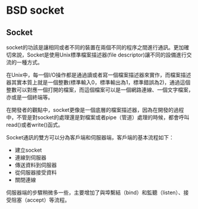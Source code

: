 # BSD socket

## Socket

socket的功該是讓相同或者不同的裝置在兩個不同的程序之間進行通訊。更加確切來說，Socket是使用Unix標準檔案描述器\(file descriptor\)讓不同的設備進行交流的一種方式。

在Unix中，每一個I/O操作都是通過讀或者寫一個檔案描述器來實作，而檔案描述器其實本質上就是一個整數\(標準輸入0，標準輸出為1，標準錯誤為2\)，通過這個整數可以對應一個打開的檔案，而這個檔案可以是一個網路連線、一個文字檔案，亦或是一個終端等。

在開發者的觀點中，socket更像是一個底層的檔案描述器，因為在開發的過程中，不管是對socket的處理還是對檔案或者pipe（管道）處理的時候，都會呼叫read\(\)或者write\(\)函式。

Socket通訊的雙方可以分為客戶端和伺服器端，客戶端的基本流程如下：

* 建立socket
* 連線到伺服器
* 傳送資料到伺服器
* 從伺服器接受資料
* 關閉連線

伺服器端的步驟稍微多一些，主要增加了與埠繫結（bind）和監聽（listen）、接受阻塞（accept）等流程。

